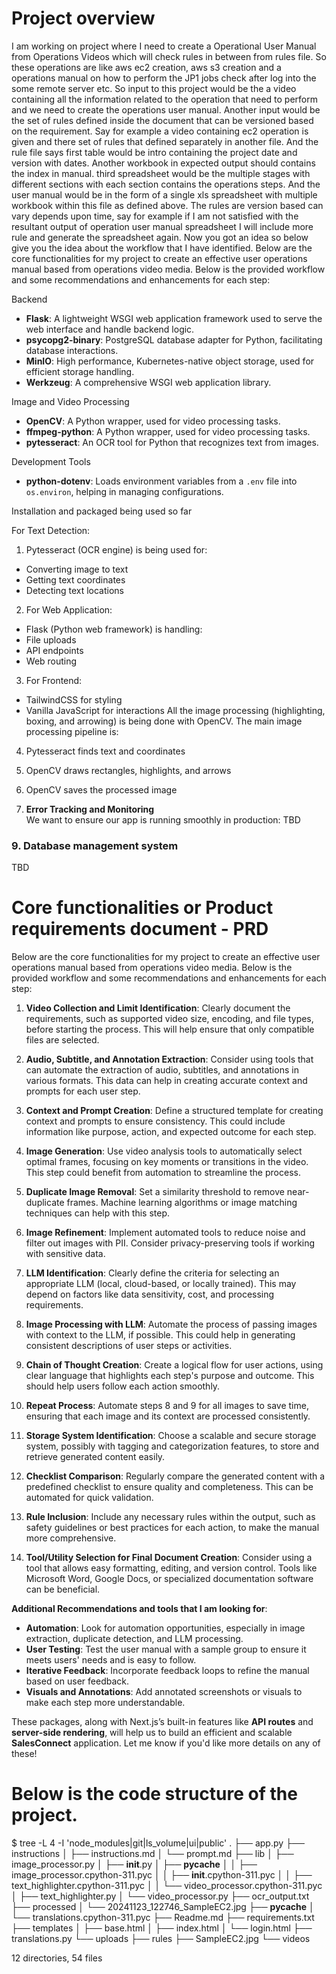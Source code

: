 # Project overview

I am working on project where I need to create a Operational User Manual from Operations Videos which will check rules in between from rules file. So these operations are like aws ec2 creation, aws s3 creation and a operations manual on how to perform the JP1 jobs check after log into the some remote server etc. So input to this project would be the a video containing all the information related to the operation that need to perform and we need to create the operations user manual. Another input would be the set of rules defined inside the document that can be versioned based on the requirement. Say for example a video containing ec2 operation is given and there set of rules that defined separately in another file. And the rule file says first table would be intro containing the project date and version with dates. Another workbook in expected output should contains the index in manual. third spreadsheet would be the multiple stages with different sections with each section contains the operations steps. And the user manual would be in the form of a single xls spreadsheet with multiple workbook within this file as defined above. The rules are version based can vary depends upon time, say for example if I am not satisfied with the resultant output of operation user manual spreadsheet I will include more rule and generate the spreadsheet again. Now you got an idea so below give you the idea about the workflow that I have identified. Below are the core functionalities for my project to create an effective user operations manual based from operations video media. Below is the provided workflow and some recommendations and enhancements for each step:


Backend
- **Flask**: A lightweight WSGI web application framework used to serve the web interface and handle backend logic.
- **psycopg2-binary**: PostgreSQL database adapter for Python, facilitating database interactions.
- **MinIO**: High performance, Kubernetes-native object storage, used for efficient storage handling.
- **Werkzeug**: A comprehensive WSGI web application library.

Image and Video Processing
- **OpenCV**: A Python wrapper, used for video processing tasks.
- **ffmpeg-python**: A Python wrapper, used for video processing tasks.
- **pytesseract**: An OCR tool for Python that recognizes text from images.

Development Tools
- **python-dotenv**: Loads environment variables from a `.env` file into `os.environ`, helping in managing configurations.

Installation and packaged being used so far

For Text Detection: 
1. Pytesseract (OCR engine) is being used for:
-   Converting image to text
-   Getting text coordinates
-   Detecting text locations

2. For Web Application:
-   Flask (Python web framework) is handling:
-   File uploads
-   API endpoints
-   Web routing
3. For Frontend:
-   TailwindCSS for styling
-   Vanilla JavaScript for interactions
All the image processing (highlighting, boxing, and arrowing) is being done with OpenCV. The main image processing pipeline is:
4. Pytesseract finds text and coordinates
5. OpenCV draws rectangles, highlights, and arrows
6. OpenCV saves the processed image

7. **Error Tracking and Monitoring**  
We want to ensure our app is running smoothly in production:
TBD

### 9. **Database management system**  
TBD


# Core functionalities or Product requirements document - PRD

Below are the core functionalities for my project to create an effective user operations manual based from operations video media. Below is the provided workflow and some recommendations and enhancements for each step:

1. **Video Collection and Limit Identification**: Clearly document the requirements, such as supported video size, encoding, and file types, before starting the process. This will help ensure that only compatible files are selected.

2. **Audio, Subtitle, and Annotation Extraction**: Consider using tools that can automate the extraction of audio, subtitles, and annotations in various formats. This data can help in creating accurate context and prompts for each user step.

3. **Context and Prompt Creation**: Define a structured template for creating context and prompts to ensure consistency. This could include information like purpose, action, and expected outcome for each step.

4. **Image Generation**: Use video analysis tools to automatically select optimal frames, focusing on key moments or transitions in the video. This step could benefit from automation to streamline the process.

5. **Duplicate Image Removal**: Set a similarity threshold to remove near-duplicate frames. Machine learning algorithms or image matching techniques can help with this step.

6. **Image Refinement**: Implement automated tools to reduce noise and filter out images with PII. Consider privacy-preserving tools if working with sensitive data.

7. **LLM Identification**: Clearly define the criteria for selecting an appropriate LLM (local, cloud-based, or locally trained). This may depend on factors like data sensitivity, cost, and processing requirements.

8. **Image Processing with LLM**: Automate the process of passing images with context to the LLM, if possible. This could help in generating consistent descriptions of user steps or activities.

9. **Chain of Thought Creation**: Create a logical flow for user actions, using clear language that highlights each step's purpose and outcome. This should help users follow each action smoothly.

10. **Repeat Process**: Automate steps 8 and 9 for all images to save time, ensuring that each image and its context are processed consistently.

11. **Storage System Identification**: Choose a scalable and secure storage system, possibly with tagging and categorization features, to store and retrieve generated content easily.

12. **Checklist Comparison**: Regularly compare the generated content with a predefined checklist to ensure quality and completeness. This can be automated for quick validation.

13. **Rule Inclusion**: Include any necessary rules within the output, such as safety guidelines or best practices for each action, to make the manual more comprehensive.

14. **Tool/Utility Selection for Final Document Creation**: Consider using a tool that allows easy formatting, editing, and version control. Tools like Microsoft Word, Google Docs, or specialized documentation software can be beneficial.

**Additional Recommendations and tools that I am looking for**:
- **Automation**: Look for automation opportunities, especially in image extraction, duplicate detection, and LLM processing.
- **User Testing**: Test the user manual with a sample group to ensure it meets users' needs and is easy to follow.
- **Iterative Feedback**: Incorporate feedback loops to refine the manual based on user feedback.
- **Visuals and Annotations**: Add annotated screenshots or visuals to make each step more understandable.




These packages, along with Next.js’s built-in features like **API routes** and **server-side rendering**, will help us to build an efficient and scalable **SalesConnect** application. Let me know if you'd like more details on any of these!


# Below is the code structure of the project.

$ tree -L 4 -I 'node_modules|git|ls_volume|ui|public'
.
├── app.py
├── instructions
│   ├── instructions.md
│   └── prompt.md
├── lib
│   ├── image_processor.py
│   ├── __init__.py
│   ├── __pycache__
│   │   ├── image_processor.cpython-311.pyc
│   │   ├── __init__.cpython-311.pyc
│   │   ├── text_highlighter.cpython-311.pyc
│   │   └── video_processor.cpython-311.pyc
│   ├── text_highlighter.py
│   └── video_processor.py
├── ocr_output.txt
├── processed
│   └── 20241123_122746_SampleEC2.jpg
├── __pycache__
│   └── translations.cpython-311.pyc
├── Readme.md
├── requirements.txt
├── templates
│   ├── base.html
│   ├── index.html
│   └── login.html
├── translations.py
└── uploads
    ├── rules
    ├── SampleEC2.jpg
    └── videos


12 directories, 54 files